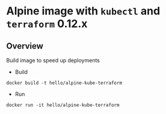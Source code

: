 # Alpine image with `kubectl` and `terraform` 0.12.x

## Overview
Build image to speed up deployments 

- Build
```shell
docker build -t hello/alpine-kube-terraform
```

- Run
```shell
docker run -it hello/alpine-kube-terraform
```

